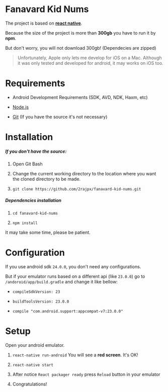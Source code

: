 # Fanavard Kid Nums

The project is based on [**react native**](https://facebook.github.io/react-native/docs/getting-started.html).

Because the size of the project is more than **300gb** you have to run it by **npm**.

But don't worry, you will not download 300gb! (Dependecies are zipped)

> Unfortunately, Apple only lets me develop for iOS on a Mac.
Although it was only tested and developed for android, it may works on iOS too.

# Requirements

+ Android Development Requirements (SDK, AVD, NDK, Haxm, etc)

+ [Node.js](https://nodejs.org/en/download/)

+ [Git](https://git-scm.com/downloads) (If you have the source it's not necessary)

# Installation

##### If you don't have the source:

1. Open Git Bash

2. Change the current working directory to the location where you want the cloned directory to be made.

3. `git clone https://github.com/2rajpx/fanavard-kid-nums.git`

##### Dependencies installation

1. `cd fanavard-kid-nums`

2. `npm install`

It may take some time, please be patient.

# Configuration
If you use android sdk `24.0.0`, you don't need any configurations.

But if your emulator runs based on a different api (like `23.0.0`) go to `/andoroid/app/build.gradle` and change it like bellow:

+ `compileSdkVersion: 23`

+ `buildToolsVersion: 23.0.0`

+ `compile "com.android.support:appcompat-v7:23.0.0"`

# Setup
Open your android emulator.

1. `react-native run-android`
You will see a **red screen**. It's OK!

2. `react-native start`

3. After notice `React packager ready` press `Reload` button in your emulator

4. Congratulations!
